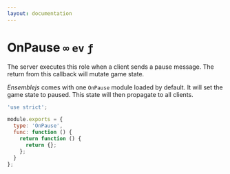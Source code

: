 ```yaml
---
layout: documentation
---
```


# OnPause `∞` `ev` `ƒ`
The server executes this role when a client sends a pause message. The return from this callback will mutate game state.

*Ensemblejs* comes with one `OnPause` module loaded by default. It will set the game state to paused. This state will then propagate to all clients.

~~~javascript
'use strict';

module.exports = {
  type: 'OnPause',
  func: function () {
    return function () {
      return {};
    };
  }
};
~~~
